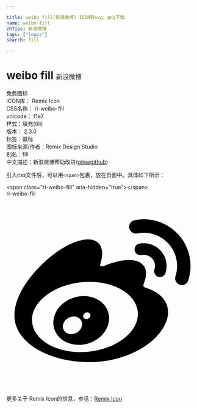 ```yaml
---

title: weibo fill(新浪微博) ICON转svg、png下载
name: weibo-fill
zhTips: 新浪微博
tags: ["logos"]
search: fill

---
```


# weibo fill  <small style="font-size: 60%;font-weight: 100">新浪微博</small>


<div class="detail-page">
<p>
<span><span class="badge-success badge">免费图标</span> </span>
<br/>
<span>
ICON库：
<span class="badge-secondary badge">Remix Icon</span> 
</span>
<br/>
<span>
CSS名称：
<span class="badge-secondary badge">ri-weibo-fill</span> 
</span>
<br/>
<span>
unicode：
<span class="badge-secondary badge">f1e7</span> 
<copy-btn content='f1e7' btn-title=""></copy-btn>
<copy-btn :content='String.fromCodePoint(parseInt("f1e7", 16))' btn-title="复制U"></copy-btn>
</span><br/><span>样式：<span class="badge-light badge">填充(fill)</span></span>
<br/>
<span>
版本：
<span class="badge-secondary badge">2.3.0</span> 
</span><br/><span>标签：<span class="badge-light badge"><router-link to="/tags/logos.html">徽标</router-link></span></span>
<br/>
<span>图标来源/作者：<span class="badge-light badge">Remix Design Studio</span></span> 
<br/>
<span>别名：<span class="badge-light badge">fill</span></span><br/><span class="zh-detail">中文描述：<span class="badge-primary badge">新浪微博</span><span class="help-link"><span>帮助改进</span>(<a href="https://gitee.com/liuwave/icon-helper/edit/master/json/remix/logos/weibo-fill.json" target="_blank" rel="noopener noreferrer">gitee</a><a href="https://github.com/liuwave/icon-helper/edit/master/json/remix/logos/weibo-fill.json" target="_blank" rel="noopener noreferrer">github</a></span>)</span><br/>
</p>
</div>
<div class="alert alert-dark">
  <i class="ri-weibo-fill ri-xs"></i>
  <i class="ri-weibo-fill ri-sm"></i>
  <i class="ri-weibo-fill ri-lg"></i>
  <i class="ri-weibo-fill ri-2x"></i>
  <i class="ri-weibo-fill ri-3x"></i>
  <i class="ri-weibo-fill ri-5x"></i>
  <i class="ri-weibo-fill ri-7x"></i>
</div>
<div>
  <p>引入css文件后，可以用<code>&lt;span&gt;</code>包裹，放在页面中。具体如下所示：    
  </p>
  <div class="alert alert-primary" style="font-size: 14px">
    &lt;span class="ri-weibo-fill" aria-hidden="true"&gt;&lt;/span&gt;
    <copy-btn content='<span class="ri-weibo-fill" aria-hidden="true"></span>'></copy-btn>
  </div>
  <div class="alert alert-secondary">
    <i class="ri-weibo-fill"
    style="font-size: 24px"
    aria-hidden="true"></i> ri-weibo-fill
    <copy-btn content="ri-weibo-fill" btn-title="复制图标名称"></copy-btn>
  </div>
</div>
<div id="svg" class="svg-wrap">
<svg xmlns="http://www.w3.org/2000/svg" viewBox="0 0 24 24">
    <g>
        <path fill="none" d="M0 0h24v24H0z"/>
        <path fill-rule="nonzero" d="M17.525 11.378c1.263.392 2.669 1.336 2.669 3.004 0 2.763-3.98 6.239-9.964 6.239-4.565 0-9.23-2.213-9.23-5.852 0-1.902 1.204-4.102 3.277-6.177 2.773-2.77 6.004-4.033 7.219-2.816.537.537.588 1.464.244 2.572-.178.557.525.25.525.25 2.24-.938 4.196-.994 4.909.027.38.543.343 1.306-.008 2.19-.163.407.048.471.36.563zm-7.282 7.939c3.641-.362 6.401-2.592 6.167-4.983-.237-2.391-3.382-4.038-7.023-3.677-3.64.36-6.403 2.59-6.167 4.98.237 2.394 3.382 4.039 7.023 3.68zM6.16 14.438c.754-1.527 2.712-2.39 4.446-1.94 1.793.463 2.707 2.154 1.976 3.8-.744 1.682-2.882 2.578-4.695 1.993-1.752-.566-2.493-2.294-1.727-3.853zm1.446 2.587c.568.257 1.325.013 1.676-.55.346-.568.163-1.217-.407-1.459-.563-.237-1.291.008-1.64.553-.354.547-.189 1.202.371 1.456zm2.206-1.808c.219.092.501-.012.628-.231.123-.22.044-.466-.178-.548-.216-.084-.486.018-.613.232-.123.214-.054.458.163.547zM19.873 9.5a.725.725 0 1 1-1.378-.451 1.38 1.38 0 0 0-.288-1.357 1.395 1.395 0 0 0-1.321-.425.723.723 0 1 1-.303-1.416 2.836 2.836 0 0 1 3.29 3.649zm-3.916-6.575A5.831 5.831 0 0 1 21.5 4.72a5.836 5.836 0 0 1 1.22 5.704.838.838 0 0 1-1.06.54.844.844 0 0 1-.542-1.062 4.143 4.143 0 0 0-4.807-5.327.845.845 0 0 1-.354-1.65z"/>
    </g>
</svg>

</div>
<detail full-name='ri-weibo-fill'></detail>
    
<div><p>更多关于  Remix Icon的信息，参见：<a target="_blank" href="https://iconhelper.cn/remix.html">Remix Icon</a>
</p></div>
